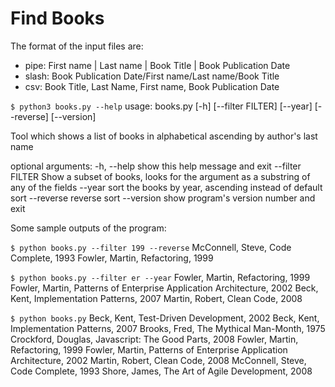 # Find Books

The format of the input files are:
- pipe: First name | Last name | Book Title | Book Publication Date
- slash: Book Publication Date/First name/Last name/Book Title
- csv: Book Title, Last Name, First name, Book Publication Date


```$ python3 books.py --help```
usage: books.py [-h] [--filter FILTER] [--year] [--reverse] [--version]

Tool which shows a list of books in alphabetical ascending by author's last
name

optional arguments:
  -h, --help       show this help message and exit
  --filter FILTER  Show a subset of books, looks for the argument as a
                   substring of any of the fields
  --year           sort the books by year, ascending instead of default sort
  --reverse        reverse sort
  --version        show program's version number and exit


Some sample outputs of the program:

```$ python books.py --filter 199 --reverse```
McConnell, Steve, Code Complete, 1993
Fowler, Martin, Refactoring, 1999

```$ python books.py --filter er --year```
Fowler, Martin, Refactoring, 1999
Fowler, Martin, Patterns of Enterprise Application Architecture, 2002
Beck, Kent, Implementation Patterns, 2007
Martin, Robert, Clean Code, 2008

```$ python books.py```
Beck, Kent, Test-Driven Development, 2002
Beck, Kent, Implementation Patterns, 2007
Brooks, Fred, The Mythical Man-Month, 1975
Crockford, Douglas, Javascript: The Good Parts, 2008
Fowler, Martin, Refactoring, 1999
Fowler, Martin, Patterns of Enterprise Application Architecture, 2002
Martin, Robert, Clean Code, 2008
McConnell, Steve, Code Complete, 1993
Shore, James, The Art of Agile Development, 2008